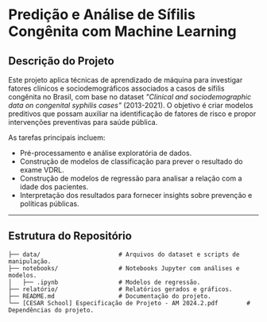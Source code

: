 # Predição e Análise de Sífilis Congênita com Machine Learning

## Descrição do Projeto
Este projeto aplica técnicas de aprendizado de máquina para investigar fatores clínicos e sociodemográficos associados a casos de sífilis congênita no Brasil, com base no dataset *"Clinical and sociodemographic data on congenital syphilis cases"* (2013-2021). O objetivo é criar modelos preditivos que possam auxiliar na identificação de fatores de risco e propor intervenções preventivas para saúde pública.

As tarefas principais incluem:
- Pré-processamento e análise exploratória de dados.
- Construção de modelos de classificação para prever o resultado do exame VDRL.
- Construção de modelos de regressão para analisar a relação com a idade dos pacientes.
- Interpretação dos resultados para fornecer insights sobre prevenção e políticas públicas.

---

## Estrutura do Repositório
```plaintext
├── data/                      # Arquivos do dataset e scripts de manipulação.
├── notebooks/                 # Notebooks Jupyter com análises e modelos.
│   ├── .ipynb                 # Modelos de regressão.
├── relatório/                 # Relatórios gerados e gráficos.
├── README.md                  # Documentação do projeto.
└── [CESAR School] Especificação de Projeto - AM 2024.2.pdf        # Dependências do projeto.

